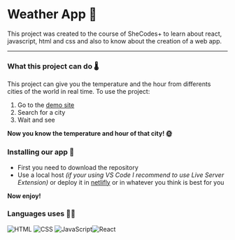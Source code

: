 # Weather App 🌈

This project was created to the course of SheCodes+ to learn about react, javascript, html and css and also to know about the creation of a web app.

---

### What this project can do 🌡

This project can give you the temperature and the hour from differents cities of the world in real time.
To use the project:

1. Go to the [demo site](https://gracious-ardinghelli-f6c49e.netlify.app/)
2. Search for a city
3. Wait and see

**Now you know the temperature and hour of that city! 🌞**

### Installing our app 🔧

- First you need to download the repository
- Use a local host _(if your using VS Code I recommend to use Live Server Extension)_ or deploy it in [netlifly](https://www.netlify.com/) or in whatever you think is best for you

**Now enjoy!**

### Languages uses 👩‍💻

![HTML](https://i.imgur.com/CSYqKot.png) ![CSS](https://imgur.com/r8SEo0Z.png) ![JavaScript](https://i.imgur.com/stMC6CK.png)![React](https://i.imgur.com/B35dNgY.png)
